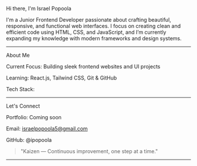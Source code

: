 Hi there, I'm Israel Popoola



I'm a Junior Frontend Developer passionate about crafting beautiful, responsive, and functional web interfaces. I focus on creating clean and efficient code using HTML, CSS, and JavaScript, and I’m currently expanding my knowledge with modern frameworks and design systems.


---

About Me

Current Focus: Building sleek frontend websites and UI projects

Learning: React.js, Tailwind CSS, Git & GitHub

Tech Stack:







---

Let's Connect

Portfolio: Coming soon

Email: israelpopoola5@gmail.com

GitHub: @ipopoola


> "Kaizen — Continuous improvement, one step at a time."




---

 

<!-- You can customize this README further later with recent projects or fun facts -->
